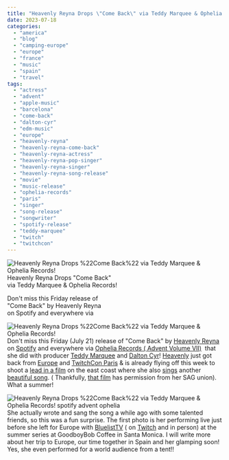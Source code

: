 ```yaml
---
title: "Heavenly Reyna Drops \"Come Back\" via Teddy Marquee & Ophelia Records!"
date: 2023-07-18
categories: 
  - "america"
  - "blog"
  - "camping-europe"
  - "europe"
  - "france"
  - "music"
  - "spain"
  - "travel"
tags: 
  - "actress"
  - "advent"
  - "apple-music"
  - "barcelona"
  - "come-back"
  - "dalton-cyr"
  - "edm-music"
  - "europe"
  - "heavenly-reyna"
  - "heavenly-reyna-come-back"
  - "heavenly-reyna-actress"
  - "heavenly-reyna-pop-singer"
  - "heavenly-reyna-singer"
  - "heavenly-reyna-song-release"
  - "movie"
  - "music-release"
  - "ophelia-records"
  - "paris"
  - "singer"
  - "song-release"
  - "songwriter"
  - "spotify-release"
  - "teddy-marquee"
  - "twitch"
  - "twitchcon"
---
```


![Heavenly Reyna Drops %22Come Back%22 via Teddy Marquee & Ophelia Records!](https://pub-ac94b3f306b24c0dba4238943c97f2e1.r2.dev/6a00e5502a9507883302b751abc513200c-150x150-1.jpg)Heavenly Reyna Drops "Come Back"  
via Teddy Marquee & Ophelia Records!  
  
Don't miss this Friday release of  
"Come Back" by Heavenly Reyna  
on Spotify and everywhere via  

<!--more-->  
![Heavenly Reyna Drops %22Come Back%22 via Teddy Marquee & Ophelia Records!](https://pub-ac94b3f306b24c0dba4238943c97f2e1.r2.dev/6a00e5502a9507883302c1a6ce6cdc200b.jpg)  
Don't miss this Friday (July 21) release of "Come Back" by [Heavenly Reyna](https://www.heavenlyreyna.com) on [Spotify](https://open.spotify.com/artist/6iJpD1T8xXhl6VLxUR8kPJ?si=p3kiefjtQ6WmEUbdPyuVug&nd=1) and everywhere via [Ophelia Records ( Advent Volume VII)](https://ophelia.ffm.to/adv7?fbclid=IwAR2tLslHsWrjApwZbEFG-fe4qoL1kioY_t-e8jjzSXpGfO4fc9k1zTt4xnk)  that she did with producer [Teddy Marquee](https://open.spotify.com/artist/5tBU027S9gMIVJwqIhrFgX) and [Dalton Cyr](https://www.instagram.com/daltoncyr/?hl=en)! [Heavenly](https://www.twitch.tv/heavenly) just got back from [Europe](https://www.twitch.tv/heavenly/clip/SmallThoughtfulPuppyStoneLightning-eI2sAH3W86ZdbolT) and [TwitchCon Paris](https://www.instagram.com/p/CujqIfQNjHu/) & is already flying off this week to shoot a [lead in a film](https://pub-ac94b3f306b24c0dba4238943c97f2e1.r2.dev/2021/09/heavenly-reyna-wins-best-actress-for-glass-darkly-movie-.html) on the east coast where she also [sings](https://pub-ac94b3f306b24c0dba4238943c97f2e1.r2.dev/2021/03/heavenly-reyna-makes-partner-with-twitch-music-in-just-6-months.html) another [beautiful song](https://pub-ac94b3f306b24c0dba4238943c97f2e1.r2.dev/2021/11/heavenly-reyna-releases-winter-wishes-trilingual-ep.html). ( Thankfully, [that film](https://pub-ac94b3f306b24c0dba4238943c97f2e1.r2.dev/2024/02/watch-heavenly-reyna-in-film-the-greatest-ever-trailer-hotel-cafe-.html) has permission from her SAG union). What a summer!  
  
![Heavenly Reyna Drops %22Come Back%22 via Teddy Marquee & Ophelia Records! spotify advent ophelia](https://pub-ac94b3f306b24c0dba4238943c97f2e1.r2.dev/6a00e5502a9507883302c1b25a2d3e200d.jpg)  
She actually wrote and sang the song a while ago with some talented friends, so this was a fun surprise. The first photo is her performing live just before she left for Europe with [BluelistTV](https://www.instagram.com/bluelisttv/?hl=en) ( on [Twitch](https://www.twitch.tv/heavenly) and in person) at the summer series at GoodboyBob Coffee in Santa Monica. I will write more about her trip to Europe, our time together in Spain and her glamping soon! Yes, she even performed for a world audience from a tent!!
